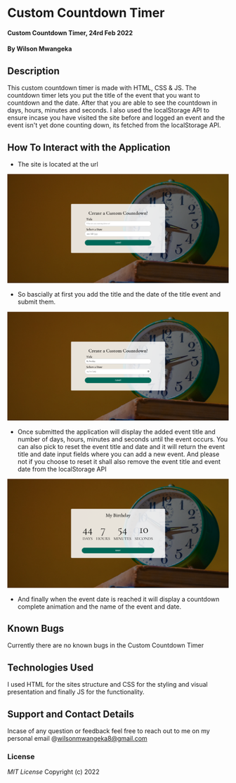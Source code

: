 # Custom Countdown Timer

#### Custom Countdown Timer, 24rd Feb 2022

#### By Wilson Mwangeka

## Description

This custom countdown timer is made with HTML, CSS & JS. The countdown timer lets you put the title of the event that you want to countdown and the date. After that you are able to see the countdown in days, hours, minutes and seconds. I also used the localStorage API to ensure incase you have visited the site before and logged an event and the event isn't yet done counting down, its fetched from the localStorage API.

## How To Interact with the Application
* The site is located at the url 

![Index Page](images/1.PNG)

* So bascially at first you add the title and the date of the title event and submit them.

![Index Page](images/2.PNG)

* Once submitted the application will display the added event title and number of days, hours, minutes and seconds until the event occurs. You can also pick to reset the event title and date and it will return the event title and date input fields where you can add a new event. And please not if you choose to reset it shall also remove the event title and event date from the localStorage API

![Index Page](images/3.PNG)

* And finally when the event date is reached it will display a countdown complete animation and the name of the event and date.

## Known  Bugs
Currently there are no known bugs in the Custom Countdown Timer

## Technologies Used
I used HTML for the sites structure and CSS for the styling and visual presentation and finally JS for the functionality.

## Support and Contact Details
Incase of any question or feedback feel free to reach out to me on my personal email @wilsonmwangeka8@gmail.com

### License

*MIT License*
Copyright (c) 2022 